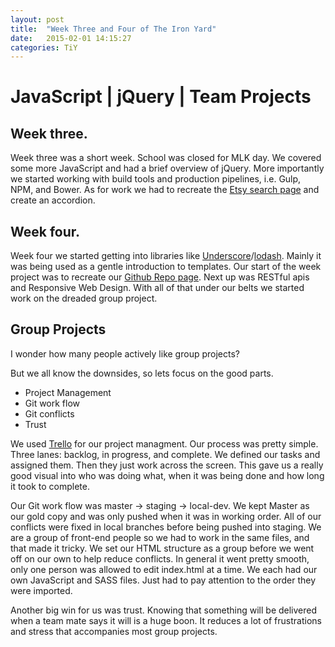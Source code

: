 ```yaml
---
layout: post
title:  "Week Three and Four of The Iron Yard"
date:   2015-02-01 14:15:27
categories: TiY
---
```

# JavaScript | jQuery | Team Projects

## Week three.

Week three was a short week.  School was closed for MLK day.
We covered some more JavaScript and had a brief overview of jQuery.  More importantly we started working with build tools and production pipelines, i.e. Gulp, NPM, and Bower.
As for work we had to recreate the [Etsy search page](http://xeinherjar.github.io/etsy-frontpage-clone/) and create an accordion.

## Week four.

Week four we started getting into libraries like [Underscore](http://underscorejs.org/)/[lodash](http://lodash.com/).  Mainly it was being used as a gentle introduction to templates.  Our start of the week project was to recreate our [Github Repo page](http://xeinherjar.github.io/github-frontpage-clone/).
Next up was RESTful apis and Responsive Web Design.  With all of that under our belts we started work on the dreaded group project.

## Group Projects

I wonder how many people actively like group projects?

But we all know the downsides, so lets focus on the good parts.

- Project Management
- Git work flow
- Git conflicts
- Trust 

We used [Trello](http://trello.com) for our project managment.  Our process was pretty simple.  Three lanes: backlog, in progress, and complete.  We defined our tasks and assigned them.  Then they just work across the screen.  This gave us a really good visual into who was doing what, when it was being done and how long it took to complete.

Our Git work flow was master -> staging -> local-dev.  We kept Master as our gold copy and was only pushed when it was in working order.  All of our conflicts were fixed in local branches before being pushed into staging.  We are a group of front-end people so we had to work in the same files, and that made it tricky.  We set our HTML structure as a group before we went off on our own to help reduce conflicts.  In general it went pretty smooth, only one person was allowed to edit index.html at a time.  We each had our own JavaScript and SASS files.  Just had to pay attention to the order they were imported.

Another big win for us was trust.  Knowing that something will be delivered when a team mate says it will is a huge boon. It reduces a lot of frustrations and stress that accompanies most group projects.
